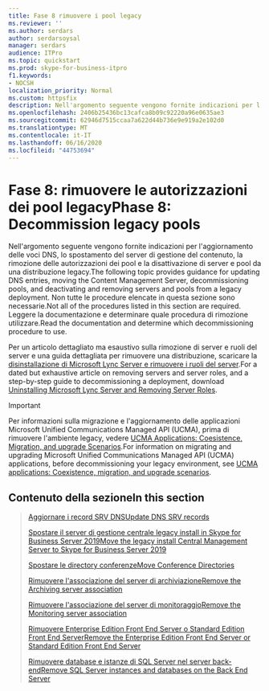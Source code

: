```yaml
---
title: Fase 8 rimuovere i pool legacy
ms.reviewer: ''
ms.author: serdars
author: serdarsoysal
manager: serdars
audience: ITPro
ms.topic: quickstart
ms.prod: skype-for-business-itpro
f1.keywords:
- NOCSH
localization_priority: Normal
ms.custom: httpsfix
description: Nell'argomento seguente vengono fornite indicazioni per l'aggiornamento delle voci DNS, lo spostamento del server di gestione del contenuto, la rimozione delle autorizzazioni dei pool e la disattivazione di server e pool da una distribuzione legacy. Non tutte le procedure elencate in questa sezione sono necessarie. Leggere la documentazione e determinare quale procedura di rimozione utilizzare.
ms.openlocfilehash: 2406b25436bc13cafca8b09c92220a96e0635ae3
ms.sourcegitcommit: 62946d7515ccaa7a622d44b736e9e919a2e102d0
ms.translationtype: MT
ms.contentlocale: it-IT
ms.lasthandoff: 06/16/2020
ms.locfileid: "44753694"
---
```

# <a name="phase-8-decommission-legacy-pools"></a><span data-ttu-id="11daf-105">Fase 8: rimuovere le autorizzazioni dei pool legacy</span><span class="sxs-lookup"><span data-stu-id="11daf-105">Phase 8: Decommission legacy pools</span></span>

<span data-ttu-id="11daf-106">Nell'argomento seguente vengono fornite indicazioni per l'aggiornamento delle voci DNS, lo spostamento del server di gestione del contenuto, la rimozione delle autorizzazioni dei pool e la disattivazione di server e pool da una distribuzione legacy.</span><span class="sxs-lookup"><span data-stu-id="11daf-106">The following topic provides guidance for updating DNS entries, moving the Content Management Server, decommissioning pools, and deactivating and removing servers and pools from a legacy deployment.</span></span> <span data-ttu-id="11daf-107">Non tutte le procedure elencate in questa sezione sono necessarie.</span><span class="sxs-lookup"><span data-stu-id="11daf-107">Not all of the procedures listed in this section are required.</span></span> <span data-ttu-id="11daf-108">Leggere la documentazione e determinare quale procedura di rimozione utilizzare.</span><span class="sxs-lookup"><span data-stu-id="11daf-108">Read the documentation and determine which decommissioning procedure to use.</span></span> 
  
<span data-ttu-id="11daf-109">Per un articolo dettagliato ma esaustivo sulla rimozione di server e ruoli del server e una guida dettagliata per rimuovere una distribuzione, scaricare la [disinstallazione di Microsoft Lync Server e rimuovere i ruoli del server](https://go.microsoft.com/fwlink/p/?linkId=246227).</span><span class="sxs-lookup"><span data-stu-id="11daf-109">For a dated but exhaustive article on removing servers and server roles, and a step-by-step guide to decommissioning a deployment, download [Uninstalling Microsoft Lync Server and Removing Server Roles](https://go.microsoft.com/fwlink/p/?linkId=246227).</span></span> 
  
> [!IMPORTANT]
> <span data-ttu-id="11daf-110">Per informazioni sulla migrazione e l'aggiornamento delle applicazioni Microsoft Unified Communications Managed API (UCMA), prima di rimuovere l'ambiente legacy, vedere [UCMA Applications: Coesistence, Migration, and upgrade Scenarios](https://go.microsoft.com/fwlink/p/?LinkId=269555).</span><span class="sxs-lookup"><span data-stu-id="11daf-110">For information on migrating and upgrading Microsoft Unified Communications Managed API (UCMA) applications, before decommissioning your legacy environment, see [UCMA applications: Coexistence, migration, and upgrade scenarios](https://go.microsoft.com/fwlink/p/?LinkId=269555).</span></span>
  
## <a name="in-this-section"></a><span data-ttu-id="11daf-111">Contenuto della sezione</span><span class="sxs-lookup"><span data-stu-id="11daf-111">In this section</span></span>

> [<span data-ttu-id="11daf-112">Aggiornare i record SRV DNS</span><span class="sxs-lookup"><span data-stu-id="11daf-112">Update DNS SRV records</span></span>](update-dns-srv-records.md)
> 
> [<span data-ttu-id="11daf-113">Spostare il server di gestione centrale legacy install in Skype for Business Server 2019</span><span class="sxs-lookup"><span data-stu-id="11daf-113">Move the legacy install Central Management Server to Skype for Business Server 2019</span></span>](move-the-central-management-server.md)
> 
> [<span data-ttu-id="11daf-114">Spostare le directory conferenze</span><span class="sxs-lookup"><span data-stu-id="11daf-114">Move Conference Directories</span></span>](move-conference-directories.md)
> 
> [<span data-ttu-id="11daf-115">Rimuovere l'associazione del server di archiviazione</span><span class="sxs-lookup"><span data-stu-id="11daf-115">Remove the Archiving server association</span></span>](remove-the-archiving-server-association.md)
> 
> [<span data-ttu-id="11daf-116">Rimuovere l'associazione del server di monitoraggio</span><span class="sxs-lookup"><span data-stu-id="11daf-116">Remove the Monitoring server association</span></span>](remove-the-monitoring-server-association.md)
> 
> [<span data-ttu-id="11daf-117">Rimuovere Enterprise Edition Front End Server o Standard Edition Front End Server</span><span class="sxs-lookup"><span data-stu-id="11daf-117">Remove the Enterprise Edition Front End Server or Standard Edition Front End Server</span></span>](remove-the-front-end-server.md)
> 
> [<span data-ttu-id="11daf-118">Rimuovere database e istanze di SQL Server nel server back-end</span><span class="sxs-lookup"><span data-stu-id="11daf-118">Remove SQL Server instances and databases on the Back End Server</span></span>](remove-sql-server-instances-and-databases-on-the-back-end-server.md)
    

